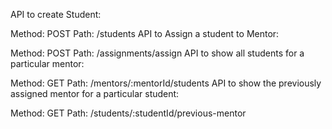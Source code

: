 API to create Student:

Method: POST
Path: /students
API to Assign a student to Mentor:

Method: POST
Path: /assignments/assign
API to show all students for a particular mentor:

Method: GET
Path: /mentors/:mentorId/students
API to show the previously assigned mentor for a particular student:

Method: GET
Path: /students/:studentId/previous-mentor
